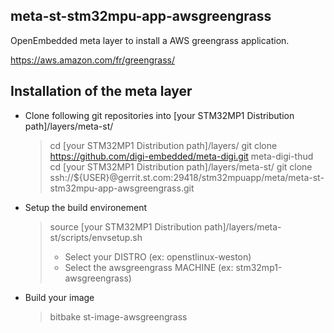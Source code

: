 ## meta-st-stm32mpu-app-awsgreengrass

OpenEmbedded meta layer to install a AWS greengrass application.

https://aws.amazon.com/fr/greengrass/

## Installation of the meta layer

* Clone following git repositories into [your STM32MP1 Distribution path]/layers/meta-st/
   > cd [your STM32MP1 Distribution path]/layers/
   > git clone https://github.com/digi-embedded/meta-digi.git meta-digi-thud
   > cd [your STM32MP1 Distribution path]/layers/meta-st/
   > git clone ssh://${USER}@gerrit.st.com:29418/stm32mpuapp/meta/meta-st-stm32mpu-app-awsgreengrass.git

* Setup the build environement
   > source [your STM32MP1 Distribution path]/layers/meta-st/scripts/envsetup.sh
   > * Select your DISTRO (ex: openstlinux-weston)
   > * Select the awsgreengrass MACHINE (ex: stm32mp1-awsgreengrass)

* Build your image
   > bitbake st-image-awsgreengrass
